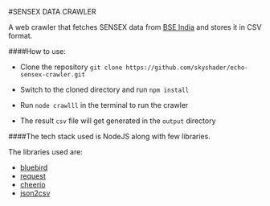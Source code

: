 #SENSEX DATA CRAWLER

A web crawler that fetches SENSEX data from [BSE India](http://www.bseindia.com/markets/Equity/EuqityDB.aspx) and stores it in CSV format.

####How to use:
- Clone the repository
  ```git clone https://github.com/skyshader/echo-sensex-crawler.git```

- Switch to the cloned directory and run `npm install`

- Run `node crawlll` in the terminal to run the crawler

- The result `csv` file will get generated in the `output` directory


####The tech stack used is NodeJS along with few libraries.

The libraries used are:
- [bluebird](https://github.com/petkaantonov/bluebird)
- [request](https://github.com/request/request)
- [cheerio](https://github.com/cheeriojs/cheerio)
- [json2csv](https://github.com/zemirco/json2csv)
